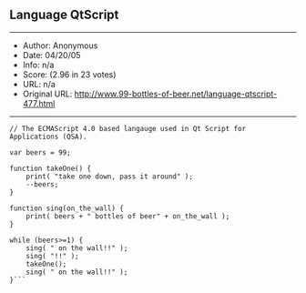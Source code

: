 
## Language QtScript ##
---
- Author: Anonymous
- Date: 04/20/05
- Info: n/a
- Score:  (2.96 in 23 votes)
- URL: n/a
- Original URL: http://www.99-bottles-of-beer.net/language-qtscript-477.html
---

```// implementation of 99 bottles of beer using QtScript,
// The ECMAScript 4.0 based langauge used in Qt Script for Applications (QSA).

var beers = 99;

function takeOne() { 
    print( "take one down, pass it around" );
    --beers;
}

function sing(on_the_wall) {
    print( beers + " bottles of beer" + on_the_wall );
}

while (beers>=1) {
    sing( " on the wall!!" );
    sing( "!!" );
    takeOne();
    sing( " on the wall!!" );
}```